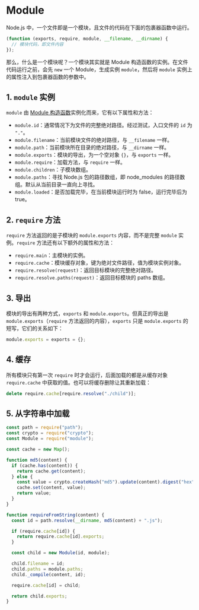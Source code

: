 # Module

Node.js 中，一个文件即是一个模块，且文件的代码在下面的包裹器函数中运行。

```js
(function (exports, require, module, __filename, __dirname) {
  // 模块代码，即文件内容
});
```

那么，什么是一个模块呢？一个模块其实就是 Module 构造函数的实例。在文件代码运行之前，会先 `new` 一个 Module，生成实例 `module`，然后将 `module` 实例上的属性注入到包裹器函数的参数中。

## 1. `module` 实例

`module` 由 [Module 构造函数](https://github.com/nodejs/node/blob/v14.x/lib/internal/modules/cjs/loader.js#L150)实例化而来，它有以下属性和方法：

- `module.id`：通常情况下为文件的完整绝对路径。经过测试，入口文件的 `id` 为 `"."`。
- `module.filename`：当前模块文件的绝对路径，与 `__filename` 一样。
- `module.path`：当前模块所在目录的绝对路径，与 `__dirname` 一样。
- `module.exports`：模块的导出，为一个空对象 `{}`，与 `exports` 一样。
- `module.require`：加载方法，与 `require` 一样。
- `module.children`：子模块数组。
- `module.paths`：寻找 Node.js 包的路径数组，即 node_modules 的路径数组。默认从当前目录一直向上寻找。
- `module.loaded`：是否加载完毕，在当前模块运行时为 false，运行完毕后为 true。

## 2. `require` 方法

`require` 方法返回的是子模块的 `module.exports` 内容，而不是完整 `module` 实例。`require` 方法还有以下额外的属性和方法：

- `require.main`：主模块的实例。
- `require.cache`：模块缓存对象，键为绝对文件路径，值为模块实例对象。
- `require.resolve(request)`：返回目标模块的完整绝对路径。
- `require.resolve.paths(request)`：返回目标模块的 paths 数组。

## 3. 导出

模块的导出有两种方式，`exports` 和 `module.exports`。但真正的导出是 `module.exports`（`require` 方法返回的内容），`exports` 只是 `module.exports` 的短写，它们的关系如下：

```js
module.exports = exports = {};
```

## 4. 缓存

所有模块只有第一次 `require` 时才会运行，后面加载的都是从缓存对象 `require.cache` 中获取的值。也可以将缓存删除让其重新加载：

```js
delete require.cache[require.resolve("./child")];
```

## 5. 从字符串中加载

```js
const path = require("path");
const crypto = require("crypto");
const Module = require("module");

const cache = new Map();

function md5(content) {
  if (cache.has(content)) {
    return cache.get(content);
  } else {
    const value = crypto.createHash("md5").update(content).digest("hex");
    cache.set(content, value);
    return value;
  }
}

function requireFromString(content) {
  const id = path.resolve(__dirname, md5(content) + ".js");

  if (require.cache[id]) {
    return require.cache[id].exports;
  }

  const child = new Module(id, module);

  child.filename = id;
  child.paths = module.paths;
  child._compile(content, id);

  require.cache[id] = child;

  return child.exports;
}
```
